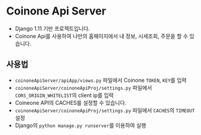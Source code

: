 # Coinone Api Server

- Django 1.11 기반 프로젝트입니다.
- Coinone Api를 사용하여 나만의 홈페이지에서 내 정보, 시세조회, 주문을 할 수 있습니다.

## 사용법

- `coinoneApiServer/apiApp/views.py` 파일에서 Coinone `TOKEN`, `KEY`를 입력
- `coinoneApiServer/coinoneApiProj/settings.py` 파일에서 `CORS_ORIGIN_WHITELIST`의 client ip를 입력
- Coineone API의 CACHES를 설정할 수 있습니다.
- `coinoneApiServer/coinoneApiProj/settings.py` 파일에서 `CACHES`의 `TIMEOUT` 설정
- Django의 `python manage.py runserver`를 이용하여 실행 
